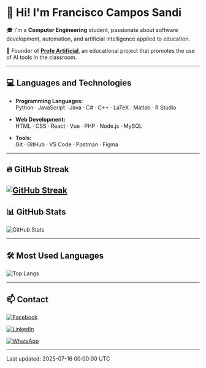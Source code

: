 # 👋 Hi! I'm Francisco Campos Sandi

🎓 I'm a **Computer Engineering** student, passionate about software development, automation, and artificial intelligence applied to education.

🧠 Founder of **[Profe Artificial](https://www.facebook.com/profile.php?id=61563914024424)**, an educational project that promotes the use of AI tools in the classroom.

---

## 💻 Languages and Technologies

- **Programming Languages:**  
  Python · JavaScript · Java · C# · C++ · LaTeX · Matlab · R Studio

- **Web Development:**  
  HTML · CSS · React · Vue · PHP · Node.js · MySQL

- **Tools:**  
  Git · GitHub · VS Code · Postman · Figma

---

## 🔥 GitHub Streak

[![GitHub Streak](https://streak-stats.demolab.com?user=Francisco-Campos-S&theme=whatsapp-dark2)](https://git.io/streak-stats)
---

## 📊 GitHub Stats

![GitHub Stats](https://github-readme-stats.vercel.app/api?username=Francisco-Campos-S&show_icons=true&theme=dark&icon_color=29bf12&title_color=29bf12&text_color=dddddd&bg_color=0d1117)

---

## 🛠️ Most Used Languages

![Top Langs](https://github-readme-stats.vercel.app/api/top-langs/?username=Francisco-Campos-S&layout=compact&hide_progress=true&theme=dark&title_color=29bf12&text_color=dddddd&bg_color=0d1117&border_radius=10)

---

## 📫 Contact
 [![Facebook](https://img.shields.io/badge/Facebook-Profe%20Artificial-1877F2?style=flat&logo=facebook&logoColor=white)](https://www.facebook.com/profile.php?id=61563914024424)  
 
[![LinkedIn](https://img.shields.io/badge/LinkedIn-Francisco%20Campos-0A66C2?style=flat&logo=linkedin&logoColor=white)](https://www.linkedin.com/in/francisco-campos-8269832a5/)  

 [![WhatsApp](https://img.shields.io/badge/WhatsApp-Message%20me-25D366?style=flat&logo=whatsapp&logoColor=white)](https://wa.me/50687590160?text=Hi%20Francisco%2C%20I%20saw%20your%20GitHub%20profile%20and%20would%20like%20to%20connect%20with%20you.)



---
<!--TIMESTAMP--> Last updated: 2025-07-16 00:00:00 UTC

